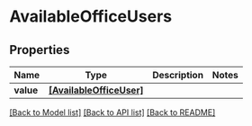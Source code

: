 # AvailableOfficeUsers


## Properties
Name | Type | Description | Notes
------------ | ------------- | ------------- | -------------
**value** | [**[AvailableOfficeUser]**](AvailableOfficeUser.md) |  | 

[[Back to Model list]](../README.md#documentation-for-models) [[Back to API list]](../README.md#documentation-for-api-endpoints) [[Back to README]](../README.md)


